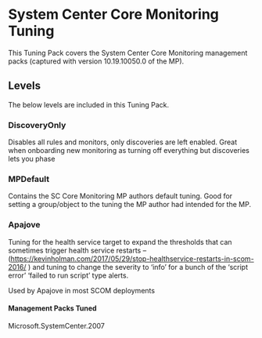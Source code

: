 # System Center Core Monitoring Tuning
This Tuning Pack covers the System Center Core Monitoring management packs (captured with version 10.19.10050.0 of the MP).

## Levels
The below levels are included in this Tuning Pack. 

### DiscoveryOnly
Disables all rules and monitors, only discoveries are left enabled. Great when onboarding new monitoring as turning off everything but discoveries lets you phase 

### MPDefault
Contains the SC Core Monitoring MP authors default tuning. Good for setting a group/object to the tuning the MP author had intended for the MP.

### Apajove
Tuning for the health service target to expand the thresholds that can sometimes trigger health service restarts – (https://kevinholman.com/2017/05/29/stop-healthservice-restarts-in-scom-2016/ ) and tuning to change the severity to ‘info’ for a bunch of the ‘script error’ ‘failed to run script’ type alerts.

Used by Apajove in most SCOM deployments

#### Management Packs Tuned

Microsoft.SystemCenter.2007

